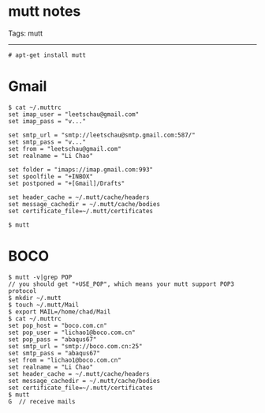 # mutt notes
Tags: mutt

------

    # apt-get install mutt

# Gmail

    $ cat ~/.muttrc
    set imap_user = "leetschau@gmail.com"
    set imap_pass = "v..."

    set smtp_url = "smtp://leetschau@smtp.gmail.com:587/"
    set smtp_pass = "v..."
    set from = "leetschau@gmail.com"
    set realname = "Li Chao"

    set folder = "imaps://imap.gmail.com:993"
    set spoolfile = "+INBOX"
    set postponed = "+[Gmail]/Drafts"

    set header_cache = ~/.mutt/cache/headers
    set message_cachedir = ~/.mutt/cache/bodies
    set certificate_file=~/.mutt/certificates

    $ mutt

# BOCO

    $ mutt -v|grep POP
    // you should get "+USE_POP", which means your mutt support POP3 protocol
    $ mkdir ~/.mutt
    $ touch ~/.mutt/Mail
    $ export MAIL=/home/chad/Mail
    $ cat ~/.muttrc
    set pop_host = "boco.com.cn"
    set pop_user = "lichao1@boco.com.cn"
    set pop_pass = "abaqus67"
    set smtp_url = "smtp://boco.com.cn:25"
    set smtp_pass = "abaqus67"
    set from = "lichao1@boco.com.cn"
    set realname = "Li Chao"
    set header_cache = ~/.mutt/cache/headers
    set message_cachedir = ~/.mutt/cache/bodies
    set certificate_file=~/.mutt/certificates
    $ mutt
    G  // receive mails

